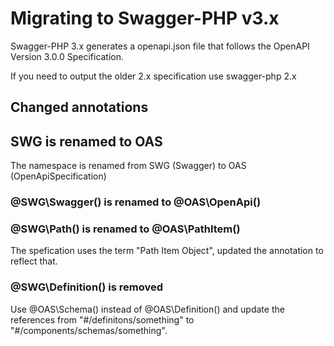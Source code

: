 # Migrating to Swagger-PHP v3.x

Swagger-PHP 3.x generates a openapi.json file that follows the OpenAPI Version 3.0.0 Specification.

If you need to output the older 2.x specification use swagger-php 2.x

## Changed annotations

## SWG is renamed to OAS
The namespace is renamed from SWG (Swagger) to OAS (OpenApiSpecification)
### @SWG\Swagger() is renamed to @OAS\OpenApi()

### @SWG\Path() is renamed to @OAS\PathItem()
The spefication uses the term "Path Item Object", updated the annotation to reflect that.

### @SWG\Definition() is removed
Use @OAS\Schema() instead of @OAS\Definition() and update the references from "#/definitons/something" to "#/components/schemas/something".


